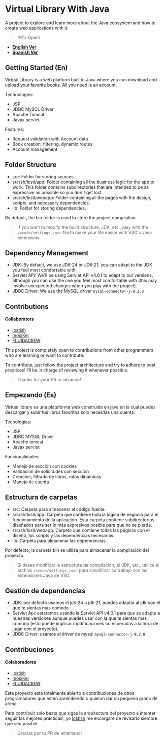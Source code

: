 # Virtual Library With Java

A project to explore and learn more about the Java ecosystem and how to create web applications with it.

> PR's Open!

- [**English Ver**](./README.md#getting-started-en)
- [**Spanish Ver**](./README.md#empezando-es)

## Getting Started (En)

Virtual Library is a web platform built in Java where you can download and upload your favorite books. All you need is an account.

Technologies:

- JSP
- JDBC MySQL Driver
- Apache Tomcat
- Javax servlet

Features:

- Request validation with Account data
- Book creation, filtering, dynamic routes
- Account management

## Folder Structure

- src: Folder for storing sources.
- src/sh/losti/app: Folder containing all the business logic for the app to work. This folder contains subdirectories that are intended to be as expressive as possible so you don't get lost.
- src/sh/losti/webapp: Folder containing all the pages with the design, scripts, and necessary dependencies.
- lib: Folder for storing dependencies.

By default, the bin folder is used to store the project compilation.

> If you want to modify the build structure, JDK, etc., play with the `vscode/settings.json` file to make your life easier with VSC's Java extensions.

## Dependency Management

- JDK: By default, we use JDK-24 or JDK-21; you can adapt to the JDK you feel most comfortable with.
- Servlet API: We'll be using Servlet API v4.0.1 to adapt to our versions, although you can use the one you feel most comfortable with (this may involve unexpected changes when you play with the project).
- JDBC Driver: We use the MySQL driver `mysql-connector-j-9.2.0`

## Contributions

#### Collaborators

- [lostish](https://github.com/lostish)
- [moixKei](https://github.com/moixKei)
- [FLUIDACREW](https://github.com/FLUIDACREW)

This project is completely open to contributions from other programmers who are learning or want to contribute.

To contribute, just follow the project architecture and try to adhere to best practices! I'll be in charge of reviewing it whenever possible.

> Thanks for your PR in advance!

## Empezando (Es)

Virtual library es una plataforma web construida en java en la cual puedes descargar y subir tus libros favoritos solo necesitas una cuenta.

Tecnologias:

- JSP
- JDBC MYSQL Driver
- Apache tomcat
- Javax servlet

Funcionalidades:

- Manejo de secciòn con cookies
- Validacion de solicitudes con secciòn
- Creaciòn, filtrado de libros, rutas dinamicas
- Manejo de cuenta

## Estructura de carpetas

- src: Carpeta para almacenar el código fuente.
- src/sh/losti/app: Carpeta que contiene toda la lógica de negocio para el funcionamiento de la aplicación. Esta carpeta contiene subdirectorios diseñados para ser lo más expresivos posible para que no se pierda.
- src/sh/losti/webapp: Carpeta que contiene todas las páginas con el diseño, los scripts y las dependencias necesarias.
- lib: Carpeta para almacenar las dependencias.

Por defecto, la carpeta bin se utiliza para almacenar la compilación del proyecto.

> Si desea modificar la estructura de compilación, el JDK, etc., utilice el archivo `vscode/settings.json` para simplificar su trabajo con las extensiones Java de VSC.

## Gestión de dependencias

- JDK: por defecto usamos el jdk-24 u jdk-21, puedes adaptar al jdk con el que te sientas mas comodo.
- Servlet Api: estaremos usando la Servlet API v4.0.1 para que se adapte a nuestras versiones aunque puedes usar con la que te sientas mas comodo (esto puede implicar modificaciones no esperadas a la hora de jugar con el proyecto).
- JDBC Driver: usamos el driver de mysql `mysql-connector-j-9.2.0`

## Contribuciones

#### Colaboradores

- [lostish](https://github.com/lostish)
- [moixKei](https://github.com/moixKei)
- [FLUIDACREW](https://github.com/FLUIDACREW)

Este proyecto esta totalmente abierto a contribuciones de otros programadores que esten aprendiendo o quieran dar su pequeño grano de arena

Para contribuir solo basta que sigas la arquitectura del proyecto e intentar seguir las mejores practicas!, yo [lostish](https://github.com/lostish) me encargare de revisarlo siempre que sea posible.

> Gracias por tu PR de antemano!
